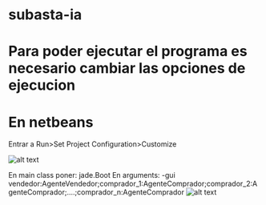 # subasta-ia

# Para poder ejecutar el programa es necesario cambiar las opciones de ejecucion
# En netbeans

Entrar a  Run>Set Project Configuration>Customize

![alt text](https://i.imgur.com/W3jeKBC.png)

En main class poner:  jade.Boot
En arguments:   -gui vendedor:AgenteVendedor;comprador_1:AgenteComprador;comprador_2:AgenteComprador;....;comprador_n:AgenteComprador
![alt text](https://i.imgur.com/8yeDPSN.png)
